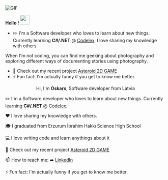 <img align="top" alt="GIF" src="https://github.com/sharns/sharns/blob/main/assets/banner.gif" />

<b> Hello ! </b> <img src="https://raw.githubusercontent.com/MartinHeinz/MartinHeinz/master/wave.gif" width="30px">


- ✏️ I'm a Software developer who loves to learn about new things. Currently learning <b>C#/.NET</b> @ [Codelex](https://www.codelex.io/).
I love sharing my knowledge with others


 When I'm not coding, you can find me geeking about photography and exploring different ways of documenting stories using photography.


- 🚀 Check out my recent project [Asteroid 2D GAME](https://github.com/sharns/asteroids-game-2d)
- ⚡ Fun fact: I'm actually funny if you get to know me better.


<p align="center">
 Hi, I'm <b>Oskars</b>, Software developer from Latvia

  ✏️ I'm a Software developer who loves to learn about new things. Currently learning <b>C#/.NET</b> @ [Codelex](https://www.codelex.io/).

  ❤️ I love sharing my knowledge with others.

  🎓 I graduated from Erzurum İbrahim Hakkı Science High School

  💻 I love writing code and learn anythings about it

  🚀 Check out my recent project [Asteroid 2D GAME](https://github.com/sharns/asteroids-game-2d)

  📫 How to reach me: ➡️ [LinkedIn](https://www.linkedin.com/in/oskars-sarns/)

  ⚡ Fun fact: I'm actually funny if you get to know me better.
</p>
